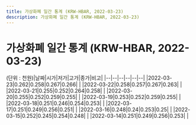 ```yaml
---
title: 가상화폐 일간 통계 (KRW-HBAR, 2022-03-23)
description: 가상화폐 일간 통계 (KRW-HBAR, 2022-03-23)
---
```


가상화폐 일간 통계 (KRW-HBAR, 2022-03-23)
===

(단위 : 천원)|날짜|시가|저가|고가|종가|비고|
|--|--|--|--|--|--|
|2022-03-23|0.262|0.258|0.267|0.266|    |
|2022-03-22|0.258|0.257|0.267|0.263|    |
|2022-03-21|0.255|0.252|0.264|0.258|    |
|2022-03-20|0.255|0.252|0.259|0.255|    |
|2022-03-19|0.253|0.252|0.259|0.255|    |
|2022-03-18|0.251|0.246|0.254|0.253|    |
|2022-03-17|0.251|0.249|0.256|0.251|    |
|2022-03-16|0.248|0.24|0.253|0.25|    |
|2022-03-15|0.252|0.245|0.254|0.248|    |
|2022-03-14|0.251|0.249|0.256|0.253|    |
